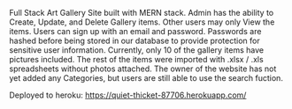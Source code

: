Full Stack Art Gallery Site built with MERN stack. Admin has the ability to Create, Update, and Delete Gallery items. Other users may only View the items. Users can sign up with an email and password. Passwords are hashed before being stored in our database to provide protection for sensitive user information.
Currently, only 10 of the gallery items have pictures included. The rest of the items were imported with .xlsx / .xls spreadsheets without photos attached. The owner of the website has not yet added any Categories, but users are still able to use the search fuction. 

Deployed to heroku: https://quiet-thicket-87706.herokuapp.com/
